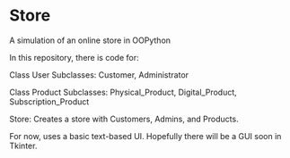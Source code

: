 # Store
A simulation of an online store in OOPython

In this repository, there is code for:

Class User
  Subclasses: Customer, Administrator

Class Product
  Subclasses: Physical_Product, Digital_Product, Subscription_Product

 Store:
  Creates a store with Customers, Admins, and Products.
  
For now, uses a basic text-based UI. Hopefully there will be a GUI soon in Tkinter.
